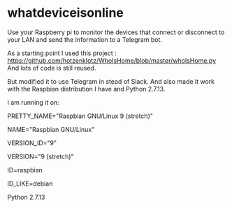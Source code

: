 # whatdeviceisonline
Use your Raspberry pi to monitor the devices that connect or disconnect to your LAN and send the information to a Telegram bot.

As a starting point I used this project : https://github.com/hotzenklotz/WhoIsHome/blob/master/whoIsHome.py And lots of code is still reused.

But modified it to use Telegram in stead of Slack. And also made it work with the Raspbian distribution I have and Python 2.7.13.

I am running it on: 

PRETTY_NAME="Raspbian GNU/Linux 9 (stretch)"

NAME="Raspbian GNU/Linux"

VERSION_ID="9"

VERSION="9 (stretch)"

ID=raspbian

ID_LIKE=debian



Python 2.7.13


